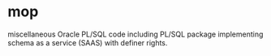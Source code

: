 # mop
miscellaneous Oracle PL/SQL code including PL/SQL package implementing schema as a service (SAAS) with definer rights. 
